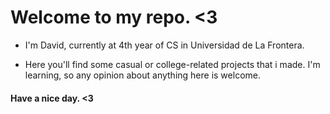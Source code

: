 # Welcome to my repo. <3

* I'm David, currently at 4th year of CS in Universidad de La Frontera.

* Here you'll find some casual or college-related projects that i made. I'm learning, so any opinion about anything here is welcome.

#### Have a nice day. <3
